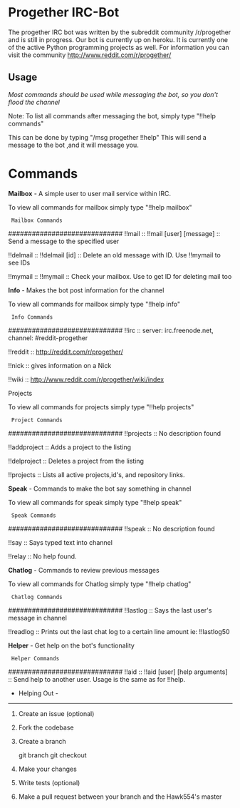 Progether IRC-Bot
=======
The progether IRC bot was written by the subreddit community /r/progether and is still in progress.
Our bot is currently up on heroku.
It is currently one of the active Python programming projects as well.
For information you can visit the community http://www.reddit.com/r/progether/


Usage
-----------
*Most commands should be used while messaging the bot, so you don't flood the channel*

Note: To list all commands after messaging the bot, simply type "!!help commands"

This can be done by typing "/msg progether !!help"
	This will send a message to the bot ,and it will message you.

 Commands
 ===============
**Mailbox** - A simple user to user mail service within IRC.

To view all commands for mailbox simply type "!!help mailbox"

	 Mailbox Commands
#############################
  !!mail :: !!mail [user] [message] :: Send a message to the specified user

  !!delmail :: !!delmail [id] :: Delete an old message with ID. Use !!mymail to see IDs

  !!mymail :: !!mymail :: Check your mailbox. Use to get ID for deleting mail too

**Info** - Makes the bot post information for the channel

To view all commands for mailbox simply type "!!help info"

	 Info Commands
#############################
  !!irc :: server: irc.freenode.net, channel: #reddit-progether

  !!reddit :: http://reddit.com/r/progether/

  !!nick :: gives information on a Nick

  !!wiki :: http://www.reddit.com/r/progether/wiki/index

Projects

To view all commands for projects simply type "!!help projects"

	 Project Commands
#############################
  !!projects :: No description found

  !!addproject :: Adds a project to the listing

  !!delproject :: Deletes a project from the listing

  !!projects :: Lists all active projects,id's, and repository links.

**Speak** - Commands to make the bot say something in channel

To view all commands for speak simply type "!!help speak"

	 Speak Commands
#############################
  !!speak :: No description found

  !!say :: Says typed text into channel

  !!relay :: No help found.

**Chatlog** - Commands to review previous messages

To view all commands for Chatlog simply type "!!help chatlog"

	 Chatlog Commands
#############################
  !!lastlog :: Says the last user's message in channel

  !!readlog :: Prints out the last chat log to a certain line amount ie: !!lastlog50

 **Helper** - Get help on the bot's functionality

 	 Helper Commands
 #############################
  !!aid :: !!aid [user] [help arguments] :: Send help to another user. Usage is the same as for !!help.


 - Helping Out -
-----------

 1. Create an issue (optional)
 1. Fork the codebase
 1. Create a branch

      git branch <branchName>
      git checkout <branchName>

 1. Make your changes
 1. Write tests (optional)
 1. Make a pull request between your branch and the Hawk554's master
